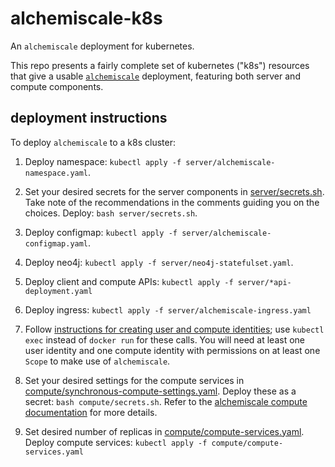 # alchemiscale-k8s
An `alchemiscale` deployment for kubernetes.

This repo presents a fairly complete set of kubernetes ("k8s") resources that give a usable [`alchemiscale`](https://github.com/openforcefield/alchemiscale) deployment, featuring both server and compute components.

## deployment instructions

To deploy `alchemiscale` to a k8s cluster:

1. Deploy namespace: `kubectl apply -f server/alchemiscale-namespace.yaml`.

2. Set your desired secrets for the server components in [server/secrets.sh](server/secrets.sh).
   Take note of the recommendations in the comments guiding you on the choices.
   Deploy: `bash server/secrets.sh`.

3. Deploy configmap: `kubectl apply -f server/alchemiscale-configmap.yaml`.

4. Deploy neo4j: `kubectl apply -f server/neo4j-statefulset.yaml`.

5. Deploy client and compute APIs: `kubectl apply -f server/*api-deployment.yaml`

6. Deploy ingress: `kubectl apply -f server/alchemiscale-ingress.yaml`

7. Follow [instructions for creating user and compute identities](https://docs.alchemiscale.org/en/latest/operations.html#add-users); use `kubectl exec` instead of `docker run` for these calls.
You will need at least one user identity and one compute identity with permissions on at least one ``Scope`` to make use of ``alchemiscale``.

8. Set your desired settings for the compute services in [compute/synchronous-compute-settings.yaml](compute/synchronous-compute-settings.yaml).
   Deploy these as a secret: `bash compute/secrets.sh`.
   Refer to the [alchemiscale compute documentation](https://docs.alchemiscale.org/en/latest/compute.html#kubernetes-cluster) for more details.

9. Set desired number of replicas in [compute/compute-services.yaml](compute/compute-services.yaml).
   Deploy compute services: `kubectl apply -f compute/compute-services.yaml`
